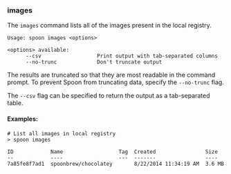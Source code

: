 ### images

The `images` command lists all of the images present in the local registry. 

```
Usage: spoon images <options>

<options> available:
      --csv                  Print output with tab-separated columns
      --no-trunc             Don't truncate output
```

The results are truncated so that they are most readable in the command prompt. To prevent Spoon from truncating data, specify the `--no-trunc` flag. 

The `--csv` flag can be specified to return the output as a tab-separated table. 

#### Examples:

```
# List all images in local registry
> spoon images

ID 			  Name  				Tag	 Created 				Size
-- 			  ----  				---  -------    			----
7a85fe8f7ad1  spoonbrew/chocolatey       8/22/2014 11:34:19 AM  3.6 MB
```